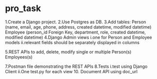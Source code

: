 # pro_task
1.Create a Django project.
2.Use Postgres as DB.
3.Add tables:
Person (name, email, age, phone, address, created datetime, modified datetime)
Employee (person_id Foreign Key, department, role, created datetime, modified datetime)
4.Django Admin views
i.one for Person and Employee models
ii.relevant fields should be separately displayed in columns

5.REST APIs to add, delete, modify single or multiple
Person(s)
Employees(s)

7.Postman file demonstrating the REST APIs
8.Tests
i.test using Django Client
ii.One test.py for each view
10. Document API using doc_url
